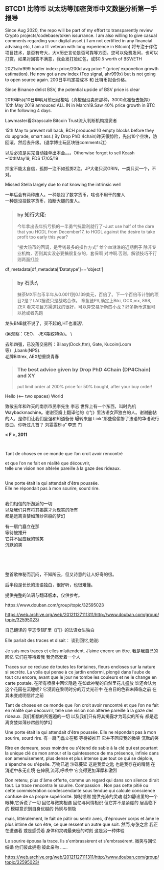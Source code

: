 ## BTCD1 比特币 以太坊等加密货币中文数据分析第一手报导

Since Aug 2020, the repo will be part of my effort to transparently review Crypto projects/codebase/token issurrance. I am also willing to give casual comments regarding your digital asset ( I am not certified in any financial advising etc, I am a IT veteran with long experience in Bitcoin)
将专注于评估项目技术，是否有夸大，大V历史言论是否可靠等方面。您可以免费发问，也可以打赏，如果对回答不满意，我会发打脸红包，或$0.5 worth of BSV/ETH

2021:ahr999 hodler index: price/200d avg price * (price/ exponetion growth estimation). He now got a new index (Top signal, ahr999x) but is not going to open source again. 200日平均定投成本 和 比特币拟合价格。

Since Binance delist BSV, the potential upside of BSV price is clear

2019年5月10日申明月前已经梭哈（真梭但没卖房那种，3000点准备去抵押）
10th May 2019 annouced ALL IN in March19.Saw 40% price growth in BTC in the following 4 days.

Lawmaster看Grayscale Bitcoin Trust流入判断机构投资者

15th May to prevent roll back, BCH produced 10 empty blocks before they do upgrade, smart ass.( By Drop PhD 4chain)昨天很惊险，先出10个空块，防回滚，然后去升级。(退学博士玩区块链comments江）

以后必须是买完自动挂单出本金。。。Otherwise forgot to sell Kcash ~10thMay19, FDS 17/05/19


押宝不能太自信，孤掷一注不如孤掷2注。JP大佬只买GRIN，一类只买一个，不对。

Missed Stella largely due to  not knowing the intrinsic well

一年后会有两种废人。一种是投了数字货币，啥也不用干的废人\
一种是没投数字货币，拍断大腿的废人。

>### by 知行大佬: 
>
>今年拿出去年抗亏损的一半勇气抗盈利就行了-Just use half of the dare that you HODL from December17, to HODL against the desire to take profit too early this year?  
>
>“接大热币的回调，是亏钱最多的操作方式” 给个血淋淋的近期例子  除非专业机构，否则其实没必要搞很复杂的，套保啊 对冲啊.否则，解锁技巧不行则两面打脸

 df_metadata[df_metadata['Datatype']=='object']
>### by 石头:\ 
>抹茶MX平台币半年从0.0011到0.139美元，百倍了。下一个百倍币计划的项目2是？LAD据说只是战略合作。
章鱼链PS,确定上Biki, OCX,mx, 898, ZEX 看来项目方渠道找的很好，可以算交易所新四小龙？好多新币这里可以抢或者先跑


龙头BNB就不说了，买不起的,HT也凑活\

(另观察：CEO， JEX期权特色)。 \

去年四强，已没落交易所：Bilaxy(Dock,ftm), Gate, Kucoin(Loom等）,Lbank(NPS).\
老牌Bittrex, AEX想重焕青春

>### The best advice given by Drop PhD 4Chain (DP4Chain) and XY  
>
> put limit order at 200% price for 50% bought, after your buy order!




Hello  (<-- two spaces)
World
>
致敬去年和昨天的南京市民李先生 李志
世界上有一个东西，叫时光机Waybackmachine。谢谢豆瓣上翻译他的《门》里法语女声独白的人。谢谢删帖的人，是你们让我们坚强和知道备份
辗转来自 Link“那些偷偷掺了法语的华语流行歌曲，你听过几首？
刘雯雯Ella”
李志  门</b></p>
<p><b>&lt; F &gt;, 2011</b></p>
<p><br></p>
<p>Tant de choses en ce monde que l’on croit avoir rencontré</p>
<p>et que l’on ne fait en réalité que découvrir, <br>telle une vision non altérée pareille à la gaze des rideaux. </p>
<p><br>Une porte était la qui attendait d'être poussée. <br>Elle ne répondait pas à mon sourire, sourd rire. </p>
<p><br>我们相信的所邂逅的一切 <br>以及我们只有将其揭露才为现实的所有 <br>都是远离贪婪如薄纱帘般的梦幻</p>
<p>有一扇门矗立在那 <br>等待被推开 <br>它并不回应我的微笑 <br>沉默的笑</p>
<p><br></p>
<p><br></p>
<p>整首歌神秘而沉闷，不知所云，但又诗意的让人好奇的很。</p>
<p>后半段是长长的法语独白，很好听，也很难懂。</p>
<p>提供完整的法语与翻译版本，仅供参考。</p>
<p>https://www.douban.com/group/topic/32595023
 
https://web.archive.org/web/20121127111311/http://www.douban.com/group/topic/32595023/

自己翻译的
李志专辑F里《门》的法语女生独白

Elle parlait des traces et disait：
谈到回忆,她说:

Je suis mes traces et elles m’attendent.
J’aime encore un être.
我是我自己的回忆
它们在等待着我
我仍然爱着一个人

Traces sur ce recluse de toutes les fontaines,
fleurs encloses sur la nature si secrète.
La voila qui pense à ce jardin endormi,
plongé dans l’aube de tout cru encore,
avant que le jour ne tombe les couleurs et ne le change en carte postale.
在所有喷泉中回忆隐遁
在如此神秘的自然里花儿盛放
谁还会认为这个花园在沉睡呢?
它浸润在黎明时分的万丈光芒中
在白日的色彩未降临之前
在其未变成明信片之前

Tant de choses en ce monde que l’on croit avoir rencontré et que l’on ne fait en réalité que découvrir,
telle une vision non altérée pareille à la gaze des rideaux.
我们相信的所邂逅的一切
以及我们只有将其揭露才为现实的所有
都是远离贪婪如薄纱帘般的梦幻

Une porte était la qui attendait d'être poussée.
Elle ne répondait pas à mon sourire, sourd rire.
有一扇门矗立在那
等待被推开
它并不回应我的微笑
沉默的笑

Rire en demeure,
sous moindre ou s'étend de sable à la clé qui est pourtant la unique clé de mon amour et la quintessence de ma présence,
infinie dans son amenuisement,
plus dense et plus intense que tout ce qui se déploie, s'épanche ou s'épelle.
万物已逝
沙砾蔓延
这是我爱之匙
也是我存在的精髓
在消逝中永无止境
在伸展,流泻,呼唤中
它变得更加浑厚和激烈

Don retenu,
plus d'âme offerte,
comme un regard qui dans son silence dirait tout.
La trace rencontra le sourire.
Compassion .
Non pas cette pitié ou cette commisération condescendante sous tendue qui calcule conscience confuse de sa propre supériorité.
抑制馈赠
提供充沛的灵魂
就如静谧里的一个眼神,它诉说了一切
回忆与微笑相遇
回忆与同情相识
但它并不是紧绷的
居高临下的
模糊意识到自身优越的
怜悯与恻隐

mais,
littéralement,
le fait de pâtir ou sentir avec,
d'éprouver corps et âme le plus intime de son être,
ce que ressent un autre que soit.
然而,夸张之言
我正在遭遇着
或是感受着
身体和灵魂最亲密的时刻
这是另一种体验

Le sourire épousa la trace.
Ils s'embrassèrent
et s'embrasèrent.
微笑与回忆结婚
他们彼此拥抱
彼此亲吻
......

https://web.archive.org/web/20121127111311/http://www.douban.com/group/topic/32595023/

